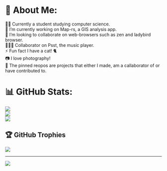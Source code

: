 # 💫 About Me:
🧑‍🎓 Currently a student studying computer science.<br>🔭 I’m currently working on Map-rs, a GIS analysis app.<br>👯 I’m looking to collaborate on web-browsers such as zen and ladybird browser.<br>🧑‍🤝‍🧑 Collaborator on Psst, the music player.<br>⚡ Fun fact I have a cat! 🐈<br>📷 I love photography! <br> 📌 The pinned reopos are projects that either I made, am a callaborator of or have contributed to.

# 📊 GitHub Stats:
![](https://github-readme-stats.vercel.app/api?username=so9010&theme=gruvbox&hide_border=false&include_all_commits=true&count_private=true)<br/>
![](https://nirzak-streak-stats.vercel.app/?user=so9010&theme=gruvbox&hide_border=false)<br/>
![](https://github-readme-stats.vercel.app/api/top-langs/?username=so9010&theme=gruvbox&hide_border=false&include_all_commits=true&count_private=true&layout=compact)

## 🏆 GitHub Trophies
![](https://github-profile-trophy.vercel.app/?username=so9010&theme=gruvbox&no-frame=false&no-bg=true&margin-w=4)

---
[![](https://visitcount.itsvg.in/api?id=so9010&icon=0&color=0)](https://visitcount.itsvg.in)

<!-- Proudly created with GPRM ( https://gprm.itsvg.in ) -->
